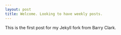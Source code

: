 ```yaml
---
layout: post
title: Welcome. Looking to have weekly posts.
---
```


This is the first post for my Jekyll fork from Barry Clark.
